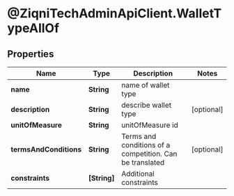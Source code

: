 # @ZiqniTechAdminApiClient.WalletTypeAllOf

## Properties

Name | Type | Description | Notes
------------ | ------------- | ------------- | -------------
**name** | **String** | name of wallet type | 
**description** | **String** | describe wallet type | [optional] 
**unitOfMeasure** | **String** | unitOfMeasure id | 
**termsAndConditions** | **String** | Terms and conditions of a competition. Can be translated | [optional] 
**constraints** | **[String]** | Additional constraints | 


